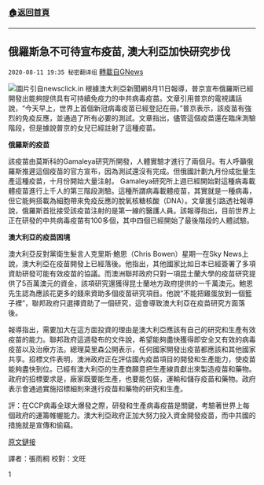 ###  [:house:返回首頁](https://github.com/ourhimalayas/txt)
---

## 俄羅斯急不可待宣布疫苗, 澳大利亞加快研究步伐
`2020-08-11 19:35 秘密翻译组` [轉載自GNews](https://gnews.org/zh-hant/293469/)

![](https://s3.amazonaws.com/gnews-media-offload/wp-content/uploads/2020/08/11192257/Screen-Shot-2020-08-12-at-9.22.46-am.png)圖片引自newsclick.in 
根據澳大利亞新聞網8月11日報導，普京宣布俄羅斯已經開發出能夠提供具有可持續免疫力的中共病毒疫苗。文章引用普京的電視講話說，“今天早上，世界上首個新冠病毒疫苗已經登記在冊。”普京表示，該疫苗有強烈的免疫反應，並通過了所有必要的測試。文章指出，儘管這個疫苗還在臨床測驗階段，但是據說普京的女兒已經註射了這種疫苗。

**俄羅斯的疫苗**

該疫苗由莫斯科的Gamaleya研究所開發，人體實驗才進行了兩個月。有人呼籲俄羅斯推遲這個疫苗的官方宣布，因為測試還沒有完成。但俄國計劃九月份成批量生產這種疫苗，十月份開始大量注射。 Gamaleya研究所上週已經開始對這種病毒載體疫苗進行上千人的第三階段測驗。這種所謂病毒載體疫苗，其實就是一種病毒，但它能夠搭載為細胞帶來免疫反應的脫氧核糖核酸（DNA）。文章援引路透社報導說，俄羅斯首批接受該疫苗注射的是第一線的醫護人員。該報導指出，目前世界上正在研發的中共病毒疫苗有100多個，其中四個已經開始了最後階段的人體試驗。

**澳大利亞的疫苗困境**

澳大利亞反對黨衛生髮言人克里斯·鮑恩（Chris Bowen）星期一在Sky News上說，澳大利亞在疫苗開發上已經落後。他指出，其他國家比如日本已經簽署了多項資助研發可能有效疫苗的協議。而澳洲聯邦政府只對一項昆士蘭大學的疫苗研究提供了5百萬澳元的資金，該項研究還獲得昆士蘭地方政府提供的一千萬澳元。鮑恩先生認為應該花更多的錢來資助多個疫苗研究項目。他說“不能把雞蛋放到一個籃子裡”，聯邦政府只選擇資助了一個研究，這會導致澳大利亞在疫苗研究方面落後。

報導指出，需要加大在這方面投資的理由是澳大利亞應該有自己的研究和生產有效疫苗的能力。聯邦政府這週發布的文件說，希望能夠盡快獲得即安全又有效的病毒疫苗以及治療方法。總理莫里森公開表示，任何國家開發出疫苗都應該和其他國家共享。招標文件表明，澳洲政府正在評估國內疫苗項目的開發和生產能力，使疫苗能夠盡快到位。已經有澳大利亞的生產商願意把生產線貢獻出來製造疫苗和藥物。政府的招標要求是，廠家既要能生產，也要能包裝，運輸和儲存疫苗和藥物。政府表示會通過實施招標細則來進行疫苗和藥物的研究和生產。

評：在CCP病毒全球大爆發之際，研發和生產病毒疫苗是關鍵，考驗著世界上每個政府的運籌帷幄能力。澳大利亞政府正加大努力投入資金開發疫苗，而中共國的措施就是宣傳和偷竊。

[原文鏈接](https://www.news.com.au/world/coronavirus/global/coronavirus-vaccine-vladimir-putin-announces-russia-first-with-covid19-jab/news-story/2039b70f6d10096bb171a85c0a744e7b)

譯者：張雨桐
校對：文旺

1
